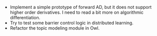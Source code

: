 - Implement a simple prototype of forward AD, but it does not support higher order derivatives. I need to read a bit more on algorithmic differentiation.
- Try to test some barrier control logic in distributed learning.
- Refactor the topic modeling module in Owl.
